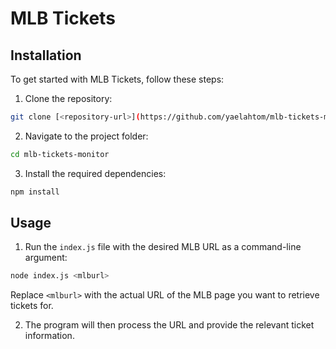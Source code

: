 # MLB Tickets

## Installation

To get started with MLB Tickets, follow these steps:

1. Clone the repository:

  ```bash
  git clone [<repository-url>](https://github.com/yaelahtom/mlb-tickets-monitor.git)
  ```

2. Navigate to the project folder:

  ```bash
  cd mlb-tickets-monitor
  ```

3. Install the required dependencies:

  ```bash
  npm install
  ```

## Usage

1. Run the `index.js` file with the desired MLB URL as a command-line argument:

  ```bash
  node index.js <mlburl>
  ```

  Replace `<mlburl>` with the actual URL of the MLB page you want to retrieve tickets for.

2. The program will then process the URL and provide the relevant ticket information.
